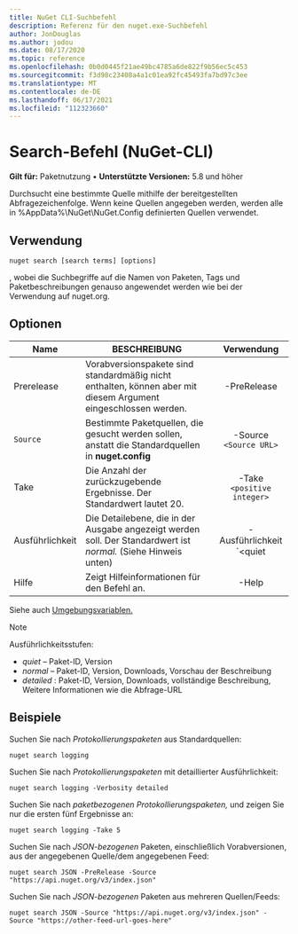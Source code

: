 ```yaml
---
title: NuGet CLI-Suchbefehl
description: Referenz für den nuget.exe-Suchbefehl
author: JonDouglas
ms.author: jodou
ms.date: 08/17/2020
ms.topic: reference
ms.openlocfilehash: 0b0d0445f21ae49bc4785a6de822f9b56ec5c453
ms.sourcegitcommit: f3d98c23408a4a1c01ea92fc45493fa7bd97c3ee
ms.translationtype: MT
ms.contentlocale: de-DE
ms.lasthandoff: 06/17/2021
ms.locfileid: "112323660"
---
```

# <a name="search-command-nuget-cli"></a>Search-Befehl (NuGet-CLI)

**Gilt für:** Paketnutzung &bullet; **Unterstützte Versionen:** 5.8 und höher

Durchsucht eine bestimmte Quelle mithilfe der bereitgestellten Abfragezeichenfolge. Wenn keine Quellen angegeben werden, werden alle in %AppData%\NuGet\NuGet.Config definierten Quellen verwendet.

## <a name="usage"></a>Verwendung

```cli
nuget search [search terms] [options]
```

, wobei die Suchbegriffe auf die Namen von Paketen, Tags und Paketbeschreibungen genauso angewendet werden wie bei der Verwendung auf nuget.org.

## <a name="options"></a>Optionen

| Name | BESCHREIBUNG | Verwendung |
| ---  |     ---     |  :-:  |
| Prerelease | Vorabversionspakete sind standardmäßig nicht enthalten, können aber mit diesem Argument eingeschlossen werden. | -PreRelease |
| `Source` | Bestimmte Paketquellen, die gesucht werden sollen, anstatt die Standardquellen in __nuget.config__ | -Source `<Source URL>`|
| Take | Die Anzahl der zurückzugebende Ergebnisse. Der Standardwert lautet 20. | -Take `<positive integer>` |
| Ausführlichkeit | Die Detailebene, die in der Ausgabe angezeigt werden soll. Der Standardwert ist _normal._ (Siehe Hinweis unten)  | -Ausführlichkeit `<quiet|normal|detailed>` |
| Hilfe | Zeigt Hilfeinformationen für den Befehl an. | -Help |

Siehe auch [Umgebungsvariablen.](cli-ref-environment-variables.md)

> [!NOTE] 
> Ausführlichkeitsstufen:
> * _quiet_ – Paket-ID, Version
> * _normal_ – Paket-ID, Version, Downloads, Vorschau der Beschreibung
> * _detailed_ : Paket-ID, Version, Downloads, vollständige Beschreibung, Weitere Informationen wie die Abfrage-URL

## <a name="examples"></a>Beispiele

Suchen Sie nach *Protokollierungspaketen* aus Standardquellen:
```
nuget search logging
```
Suchen Sie nach *Protokollierungspaketen* mit detaillierter Ausführlichkeit:
```
nuget search logging -Verbosity detailed
```
Suchen Sie nach *paketbezogenen Protokollierungspaketen,* und zeigen Sie nur die ersten fünf Ergebnisse an:
```
nuget search logging -Take 5
```
Suchen Sie nach *JSON-bezogenen* Paketen, einschließlich Vorabversionen, aus der angegebenen Quelle/dem angegebenen Feed:
```
nuget search JSON -PreRelease -Source "https://api.nuget.org/v3/index.json"
```
Suchen Sie nach *JSON-bezogenen* Paketen aus mehreren Quellen/Feeds:
```
nuget search JSON -Source "https://api.nuget.org/v3/index.json" -Source "https://other-feed-url-goes-here"
```
